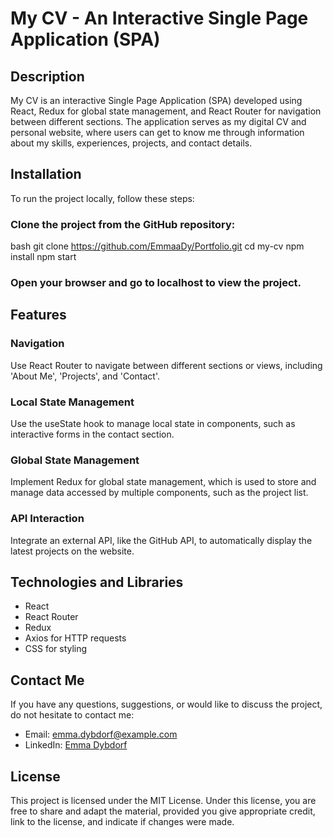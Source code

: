 # My CV - An Interactive Single Page Application (SPA)

## Description

My CV is an interactive Single Page Application (SPA) developed using React, Redux for global state management, and React Router for navigation between different sections. The application serves as my digital CV and personal website, where users can get to know me through information about my skills, experiences, projects, and contact details.

## Installation

To run the project locally, follow these steps:

### Clone the project from the GitHub repository:
bash
git clone https://github.com/EmmaaDy/Portfolio.git
cd my-cv
npm install
npm start
### Open your browser and go to localhost to view the project.

## Features

### Navigation
Use React Router to navigate between different sections or views, including 'About Me', 'Projects', and 'Contact'.

### Local State Management
Use the useState hook to manage local state in components, such as interactive forms in the contact section.

### Global State Management
Implement Redux for global state management, which is used to store and manage data accessed by multiple components, such as the project list.

### API Interaction
Integrate an external API, like the GitHub API, to automatically display the latest projects on the website.

## Technologies and Libraries
- React
- React Router
- Redux
- Axios for HTTP requests
- CSS for styling

## Contact Me
If you have any questions, suggestions, or would like to discuss the project, do not hesitate to contact me:

- Email: [emma.dybdorf@example.com](mailto:emma.dybdorf@dybdorf.com)
- LinkedIn: [Emma Dybdorf](https://www.linkedin.com/in/emma-dybdorf-023315290/)

## License
This project is licensed under the MIT License.
Under this license, you are free to share and adapt the material, provided you give appropriate credit, link to the license, and indicate if changes were made.